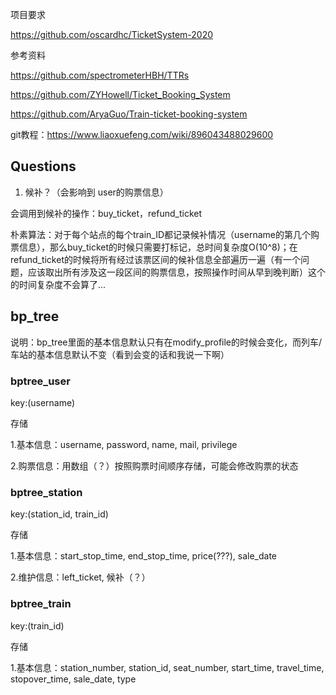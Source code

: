 项目要求

https://github.com/oscardhc/TicketSystem-2020

参考资料

https://github.com/spectrometerHBH/TTRs

https://github.com/ZYHowell/Ticket_Booking_System

https://github.com/AryaGuo/Train-ticket-booking-system

git教程：https://www.liaoxuefeng.com/wiki/896043488029600

## Questions

1. 候补？（会影响到 user的购票信息）

会调用到候补的操作：buy_ticket，refund_ticket

朴素算法：对于每个站点的每个train_ID都记录候补情况（username的第几个购票信息），那么buy_ticket的时候只需要打标记，总时间复杂度O(10^8)；在refund_ticket的时候将所有经过该票区间的候补信息全部遍历一遍（有一个问题，应该取出所有涉及这一段区间的购票信息，按照操作时间从早到晚判断）这个的时间复杂度不会算了...



## bp_tree

说明：bp_tree里面的基本信息默认只有在modify_profile的时候会变化，而列车/车站的基本信息默认不变（看到会变的话和我说一下啊）

### bptree_user

key:(username)

存储

1.基本信息：username, password, name, mail, privilege

2.购票信息：用数组（？）按照购票时间顺序存储，可能会修改购票的状态

### bptree_station

key:(station_id, train_id)

存储

1.基本信息：start_stop_time, end_stop_time, price(???), sale_date

2.维护信息：left_ticket, 候补（？）

### bptree_train

key:(train_id)

存储

1.基本信息：station_number, station_id, seat_number, start_time, travel_time, stopover_time, sale_date, type



